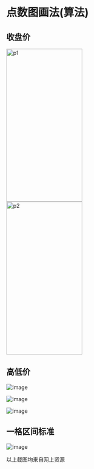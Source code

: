 # 点数图画法(算法)

## 收盘价
<img src="https://github.com/wangshouren000/WyckoffTrade/blob/master/picture/close01_p30.png" width="200" height="400" alt="p1"/><br/>
<img src="https://github.com/wangshouren000/WyckoffTrade/blob/master/picture/close02_p31.png" width="200" height="400" alt="p2"/><br/>

## 高低价
![image](https://github.com/wangshouren000/WyckoffTrade/blob/master/picture/highLow01_p31.png)

![image](https://github.com/wangshouren000/WyckoffTrade/blob/master/picture/highLow02_p32.png)

![image](https://github.com/wangshouren000/WyckoffTrade/blob/master/picture/highLow03_p32.png)

## 一格区间标准
![image](https://github.com/wangshouren000/WyckoffTrade/blob/master/picture/dotArea.png)

以上截图均来自网上资源
